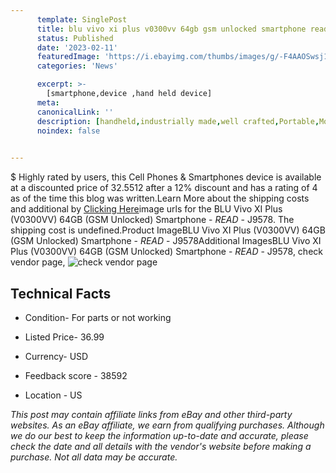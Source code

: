 ```yaml
---
      template: SinglePost
      title: blu vivo xi plus v0300vv 64gb gsm unlocked smartphone read j9578
      status: Published
      date: '2023-02-11'
      featuredImage: 'https://i.ebayimg.com/thumbs/images/g/-F4AAOSwsj1j0sUx/s-l225.jpg'
      categories: 'News'

      excerpt: >-
        [smartphone,device ,hand held device]
      meta:
      canonicalLink: ''
      description: [handheld,industrially made,well crafted,Portable,Mobile,Compact,Convenient,Lightweight,Maneuverable,Man-portable,Miniature,Carriable,Hand-held,Light,Holdable,Transportable,Mobile device,Pocket-sized,On-the-go,Wireless,Cordless,Compact size,Convenient size, smartphone,device ,hand held device]
      noindex: false

        
---
```

$
    Highly rated by users, this Cell Phones & Smartphones device is available at a discounted price of 32.5512 after a 12% discount and has a rating of 4 as of the time this blog was written.Learn More about the shipping costs and additional by [Clicking Here](https://www.ebay.com/itm/144917811859?hash=item21bdc65293%3Ag%3A-F4AAOSwsj1j0sUx&amdata=enc%3AAQAHAAAA4OMwcoXOB0AMU7pDoUP7K%2B%2FA%2B3wZeUcvFzUU4waXb4vN20bwcx96RBcNqR9cLVZFwZ%2BiKBhs4I9gB47FLgXdYj0gKmPL4lCVng59QVsFyt0nnqb3dk%2BROLg%2BKuOG4uoxea0jYpFTqMFZJKgD2vu0m3yKIM%2FI37XPVBh65ENAo0K3Q36OisCpmP0jLes4w33fna1rlRuYjAwhpiESnF%2FYxNbxmPQ4gGJqpOoj0DoQqUqDdkekt8cQtk62LeVE9ZLqH24%2BLdZZepie8g2pIrVq76turJ6BB0KfQVU4vv0W7IVX&mkevt=1&mkcid=1&mkrid=711-53200-19255-0&campid=%253CePNCampaignId%253E&customid=%253CreferenceId%253E&toolid=10049)image urls for the BLU Vivo XI Plus (V0300VV) 64GB (GSM Unlocked) Smartphone - *READ* - J9578. The shipping cost is undefined.Product ImageBLU Vivo XI Plus (V0300VV) 64GB (GSM Unlocked) Smartphone - *READ* - J9578Additional ImagesBLU Vivo XI Plus (V0300VV) 64GB (GSM Unlocked) Smartphone - *READ* - J9578, check vendor page, ![check vendor page](https://origin-galleryplus.ebayimg.com/ws/web/144917811859_2_0_1/225x225.jpg,https://origin-galleryplus.ebayimg.com/ws/web/144917811859_3_0_1/225x225.jpg,https://origin-galleryplus.ebayimg.com/ws/web/144917811859_4_0_1/225x225.jpg,https://origin-galleryplus.ebayimg.com/ws/web/144917811859_5_0_1/225x225.jpg,https://origin-galleryplus.ebayimg.com/ws/web/144917811859_6_0_1/225x225.jpg,https://origin-galleryplus.ebayimg.com/ws/web/144917811859_7_0_1/225x225.jpg,https://origin-galleryplus.ebayimg.com/ws/web/144917811859_8_0_1/225x225.jpg,https://origin-galleryplus.ebayimg.com/ws/web/144917811859_9_0_1/225x225.jpg)
    
    

 ## Technical Facts 



     
      

 - Condition- For parts or not working 


      

 - Listed Price- 36.99 


      

 - Currency- USD 


      

 - Feedback score - 38592 


      

 - Location - US 


      
      

 *_This post may contain affiliate links from eBay and other third-party websites. As an eBay affiliate, we earn from qualifying purchases. Although we do our best to keep the information up-to-date and accurate, please check the date and all details with the vendor's website before making a purchase. Not all data may be accurate._*



    
    
    
    
    